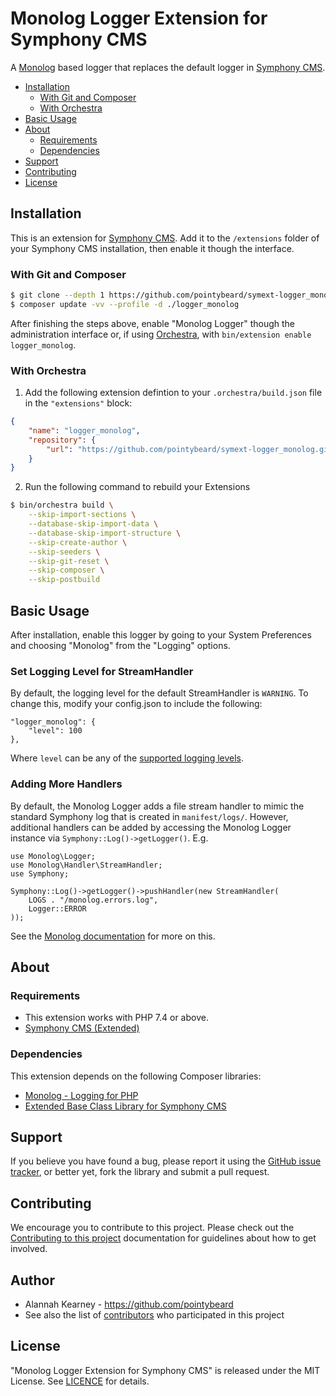 # Monolog Logger Extension for Symphony CMS

A [Monolog][ext-monolog] based logger that replaces the default logger in [Symphony CMS][ext-Symphony CMS].

-   [Installation](#installation)
    -   [With Git and Composer](#with-git-and-composer)
    -   [With Orchestra](#with-orchestra)
-   [Basic Usage](#basic-usage)
-   [About](#about)
    -   [Requirements](#dependencies)
    -   [Dependencies](#dependencies)
-   [Support](#support)
-   [Contributing](#contributing)
-   [License](#license)

## Installation

This is an extension for [Symphony CMS][ext-Symphony CMS]. Add it to the `/extensions` folder of your Symphony CMS installation, then enable it though the interface.

### With Git and Composer

```bash
$ git clone --depth 1 https://github.com/pointybeard/symext-logger_monolog.git logger_monolog
$ composer update -vv --profile -d ./logger_monolog
```
After finishing the steps above, enable "Monolog Logger" though the administration interface or, if using [Orchestra][ext-Orchestra], with `bin/extension enable logger_monolog`.

### With Orchestra

1. Add the following extension defintion to your `.orchestra/build.json` file in the `"extensions"` block:

```json
{
    "name": "logger_monolog",
    "repository": {
        "url": "https://github.com/pointybeard/symext-logger_monolog.git"
    }
}
```

2. Run the following command to rebuild your Extensions

```bash
$ bin/orchestra build \
    --skip-import-sections \
    --database-skip-import-data \
    --database-skip-import-structure \
    --skip-create-author \
    --skip-seeders \
    --skip-git-reset \
    --skip-composer \
    --skip-postbuild
```

## Basic Usage

After installation, enable this logger by going to your System Preferences and choosing "Monolog" from the "Logging" options.

### Set Logging Level for StreamHandler

By default, the logging level for the default StreamHandler is `WARNING`. To change this, modify your config.json to include the following:

    "logger_monolog": {
        "level": 100
    },

Where `level` can be any of the [supported logging levels](https://github.com/Seldaek/monolog/blob/main/doc/01-usage.md#log-levels).

### Adding More Handlers

By default, the Monolog Logger adds a file stream handler to mimic the standard Symphony log that is created in `manifest/logs/`. However, additional handlers can be added by accessing the Monolog Logger instance via `Symphony::Log()->getLogger()`. E.g.

    use Monolog\Logger;
    use Monolog\Handler\StreamHandler;
    use Symphony;

    Symphony::Log()->getLogger()->pushHandler(new StreamHandler(
        LOGS . "/monolog.errors.log",
        Logger::ERROR
    ));

See the [Monolog documentation](https://github.com/Seldaek/monolog/tree/main/doc) for more on this.

## About

### Requirements

- This extension works with PHP 7.4 or above.
- [Symphony CMS (Extended)](https://github.com/pointybeard/symphonycms)

### Dependencies

This extension depends on the following Composer libraries:

-   [Monolog - Logging for PHP][ext-monolog]
-   [Extended Base Class Library for Symphony CMS](https://github.com/pointybeard/symphony-extended)

## Support

If you believe you have found a bug, please report it using the [GitHub issue tracker][ext-issues],
or better yet, fork the library and submit a pull request.

## Contributing

We encourage you to contribute to this project. Please check out the [Contributing to this project][doc-CONTRIBUTING] documentation for guidelines about how to get involved.

## Author
-   Alannah Kearney - https://github.com/pointybeard
-   See also the list of [contributors][ext-contributor] who participated in this project

## License
"Monolog Logger Extension for Symphony CMS" is released under the MIT License. See [LICENCE][doc-LICENCE] for details.

[doc-CONTRIBUTING]: https://github.com/pointybeard/symext-logger_monolog/blob/master/CONTRIBUTING.md
[doc-LICENCE]: http://www.opensource.org/licenses/MIT
[ext-issues]: https://github.com/pointybeard/symext-logger_monolog/issues
[ext-Symphony CMS]: http://getsymphony.com
[ext-Orchestra]: https://github.com/pointybeard/orchestra
[ext-contributor]: https://github.com/pointybeard/symext-logger_monolog/contributors
[ext-monolog]: https://github.com/Seldaek/monolog
